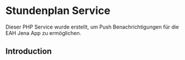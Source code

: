 # Stundenplan Service

Dieser PHP Service wurde erstellt, um Push Benachrichtigungen für die EAH Jena App zu ermöglichen.

## Introduction
